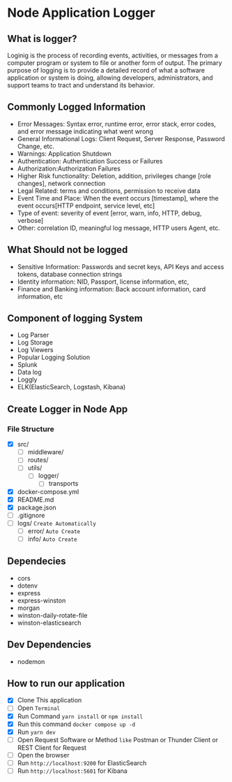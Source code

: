 # Node Application Logger

## What is logger?
<p>Loginig is the process of recording events, activities, or messages from a computer program or system to file or another form of output. The primary purpose of logging is to provide a detailed record of what a software application or system is doing, allowing developers, administrators, and support teams to tract and understand its behavior.</p>

## Commonly Logged Information
- Error Messages: Syntax error, runtime error, error stack, error codes, and error message indicating what went wrong
- General Informational Logs: Client Request, Server Response, Password Change, etc.
- Warnings: Application Shutdown
- Authentication: Authentication Success or Failures
- Authorization:Authorization Failures
- Higher Risk functionality: Deletion, addition, privileges change [role changes], network connection
- Legal Related: terms and conditions, permission to receive data
- Event Time and Place: When the event occurs [timestamp], where the event occurs[HTTP endpoint, service level, etc]
- Type of event: severity of event [error, warn, info, HTTP, debug, verbose]
- Other: correlation ID, meaningful log message, HTTP users Agent, etc.

## What Should not be logged
- Sensitive Information: Passwords and secret keys, API Keys and access tokens, database connection strings
- Identity information: NID, Passport, license information, etc,
- Finance and Banking information: Back account information, card information, etc

## Component of logging System
- Log Parser
- Log Storage
- Log Viewers
- Popular Logging Solution
- Splunk
- Data log
- Loggly
- ELK(ElasticSearch, Logstash, Kibana)

## Create Logger in Node App

### File Structure
- [x] src/
  - [ ] middleware/
  - [ ] routes/
  - [ ] utils/
    - [ ] logger/
      - [ ] transports
- [x] docker-compose.yml
- [x] README.md
- [x] package.json
- [ ] .gitignore
- [ ] logs/ `Create Automatically`
  - [ ] error/ `Auto Create`
  - [ ] info/ `Auto Create`

## Dependecies
- cors
- dotenv
- express
- express-winston
- morgan
- winston-daily-rotate-file
- winston-elasticsearch
## Dev Dependencies
- nodemon

## How to run our application
- [x] Clone This application
- [ ] Open `Terminal`
- [x] Run Command `yarn install` or `npm install`
- [x] Run this command `docker compose up -d`
- [x] Run `yarn dev`
- [ ] Open Request Software or Method `like` Postman or Thunder Client or REST Client for Request
- [ ] Open the browser
- [ ] Run `http://localhost:9200` for ElasticSearch
- [ ] Run `http://localhost:5601` for Kibana